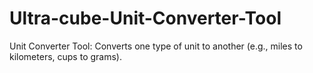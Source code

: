 # Ultra-cube-Unit-Converter-Tool
Unit Converter Tool: Converts one type of unit to another (e.g., miles to kilometers, cups to grams).
